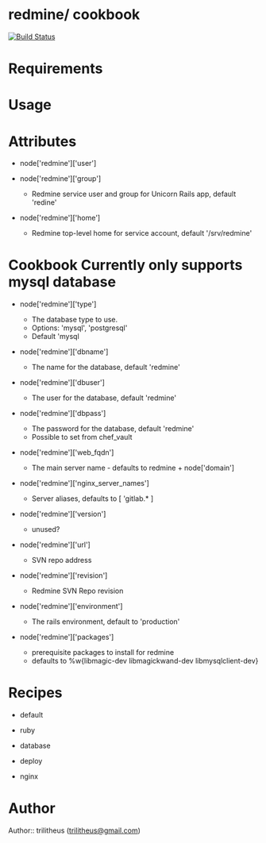redmine/ cookbook
=================

[![Build Status](https://travis-ci.org/trilitheus/redmine.png?branch=master)](https://travis-ci.org/trilitheus/redmine)


Requirements
============

Usage
=====

Attributes
==========

* node['redmine']['user']
* node['redmine']['group']
  - Redmine service user and group for Unicorn Rails app, default 'redine'
  
* node['redmine']['home']
  - Redmine top-level home for service account, default '/srv/redmine'

# Cookbook Currently only supports mysql database
* node['redmine']['type']
  - The database type to use.
  - Options: 'mysql', 'postgresql'
  - Default 'mysql

* node['redmine']['dbname']
  - The name for the database, default 'redmine'

* node['redmine']['dbuser']
  - The user for the database, default 'redmine'

* node['redmine']['dbpass']
  - The password for the database, default 'redmine'
  - Possible to set from chef_vault

* node['redmine']['web_fqdn']
  - The main server name - defaults to redmine + node['domain']

* node['redmine']['nginx_server_names']
  - Server aliases, defaults to [ 'gitlab.* ]

* node['redmine']['version']
  - unused?

* node['redmine']['url']
  - SVN repo address

* node['redmine']['revision']
  - Redmine SVN Repo revision

* node['redmine']['environment']
  - The rails environment, default to 'production'

* node['redmine']['packages']
  - prerequisite packages to install for redmine
  - defaults to %w{libmagic-dev libmagickwand-dev libmysqlclient-dev}

Recipes
=======

* default

* ruby

* database

* deploy

* nginx

Author
======
Author:: trilitheus (trilitheus@gmail.com)
